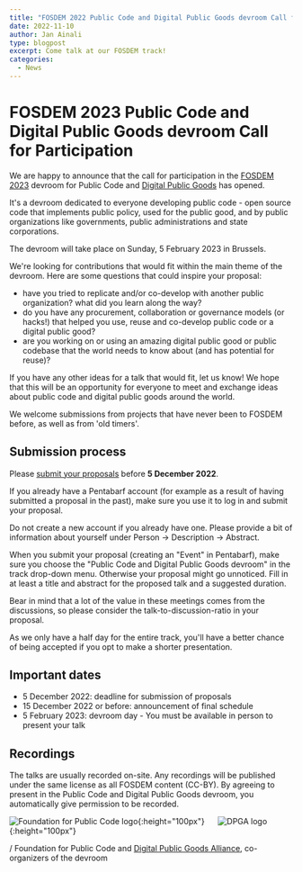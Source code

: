 ```yaml
---
title: "FOSDEM 2022 Public Code and Digital Public Goods devroom Call for Participation"
date: 2022-11-10
author: Jan Ainali
type: blogpost
excerpt: Come talk at our FOSDEM track!
categories:
  - News
---
```


# FOSDEM 2023 Public Code and Digital Public Goods devroom Call for Participation

We are happy to announce that the call for participation in the [FOSDEM 2023](https://fosdem.org/2023/) devroom for Public Code and [Digital Public Goods](https://digitalpublicgoods.net/registry/) has opened.

It's a devroom dedicated to everyone developing public code - open source code that implements public policy, used for the public good, and by public organizations like governments, public administrations and state corporations.

The devroom will take place on Sunday, 5 February 2023 in Brussels.

We're looking for contributions that would fit within the main theme of the devroom. Here are some questions that could inspire your proposal:

* have you tried to replicate and/or co-develop with another public organization? what did you learn along the way?
* do you have any procurement, collaboration or governance models (or hacks!) that helped you use, reuse and co-develop public code or a digital public good?
* are you working on or using an amazing digital public good or public codebase that the world needs to know about (and has potential for reuse)?

If you have any other ideas for a talk that would fit, let us know! We hope that this will be an opportunity for everyone to meet and exchange ideas about public code and digital public goods around the world.

We welcome submissions from projects that have never been to FOSDEM before, as well as from 'old timers'.

## Submission process

Please [submit your proposals](https://web.archive.org/web/20221130053748/https://penta.fosdem.org/submission/FOSDEM23) before **5 December 2022**.

If you already have a Pentabarf account (for example as a result of having submitted a proposal in the past), make sure you use it to log in and submit your proposal.

Do not create a new account if you already have one. Please provide a bit of information about yourself under Person -> Description -> Abstract.

When you submit your proposal (creating an "Event" in Pentabarf), make sure you choose the "Public Code and Digital Public Goods devroom" in the track drop-down menu. Otherwise your proposal might go unnoticed.
Fill in at least a title and abstract for the proposed talk and a suggested duration.

Bear in mind that a lot of the value in these meetings comes from the discussions, so please consider the talk-to-discussion-ratio in your proposal.

As we only have a half day for the entire track, you'll have a better chance of being accepted if you opt to make a shorter presentation.

## Important dates

* 5 December 2022: deadline for submission of proposals
* 15 December 2022 or before: announcement of final schedule
* 5 February 2023: devroom day - You must be available in person to present your talk

## Recordings

The talks are usually recorded on-site. Any recordings will be published under the same license as all FOSDEM content (CC-BY). By agreeing to present in the Public Code and Digital Public Goods devroom, you automatically give permission to be recorded.

![Foundation for Public Code logo](https://brand.publiccode.net/logo/mark.svg){:height="100px"}&nbsp;&nbsp;&nbsp;&nbsp;&nbsp;
![DPGA logo]({{site.url}}/assets/DPGA.png){:height="100px"}

/ Foundation for Public Code and [Digital Public Goods Alliance](https://digitalpublicgoods.net/), co-organizers of the devroom

